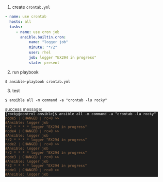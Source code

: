 1. create `crontab.yml`
```yaml
- name: use crontab
  hosts: all
  tasks:
     - name: use cron job
       ansible.builtin.cron:
           name: "logger job"
           minute: "*/2"
           user: rhel
           job: logger "EX294 in progress"
           state: present
```
2. run playbook
```shell
$ ansible-playbook crontab.yml
```
3. test
```shell
$ ansible all -m command -a "crontab -lu rocky"
```
success message:
![alt text](image.png)
